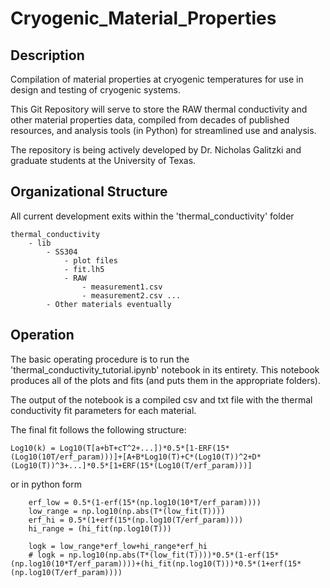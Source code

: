 # Cryogenic_Material_Properties
## Description
Compilation of material properties at cryogenic temperatures for use in design and testing of cryogenic systems.

This Git Repository will serve to store the RAW thermal conductivity and other material properties data, compiled from decades of published resources, and analysis tools (in Python) for streamlined use and analysis.

The repository is being actively developed by Dr. Nicholas Galitzki and graduate students at the University of Texas. 

## Organizational Structure
All current development exits within the 'thermal_conductivity' folder
```
thermal_conductivity
    - lib
        - SS304
            - plot files
            - fit.lh5
            - RAW
                - measurement1.csv
                - measurement2.csv ...
        - Other materials eventually
```

## Operation
The basic operating procedure is to run the 'thermal_conductivity_tutorial.ipynb' notebook in its entirety.
This notebook produces all of the plots and fits (and puts them in the appropriate folders).

The output of the notebook is a compiled csv and txt file with the thermal conductivity fit parameters for each material. 

The final fit follows the following structure:
```
Log10(k) = Log10(T[a+bT+cT^2+...])*0.5*[1-ERF(15*(Log10(10T/erf_param)))]+[A+B*Log10(T)+C*(Log10(T))^2+D*(Log10(T))^3+...]*0.5*[1+ERF(15*(Log10(T/erf_param)))]
```

or in python form
```
    erf_low = 0.5*(1-erf(15*(np.log10(10*T/erf_param))))
    low_range = np.log10(np.abs(T*(low_fit(T))))
    erf_hi = 0.5*(1+erf(15*(np.log10(T/erf_param))))
    hi_range = (hi_fit(np.log10(T)))

    logk = low_range*erf_low+hi_range*erf_hi
    # logk = np.log10(np.abs(T*(low_fit(T))))*0.5*(1-erf(15*(np.log10(10*T/erf_param))))+(hi_fit(np.log10(T)))*0.5*(1+erf(15*(np.log10(T/erf_param))))
```
